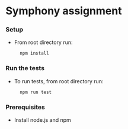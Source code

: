 # Symphony assignment

### Setup

* From root directory run:

        npm install
### Run the tests

* To run tests, from root directory run:

        npm run test

### Prerequisites

* Install node.js and npm
